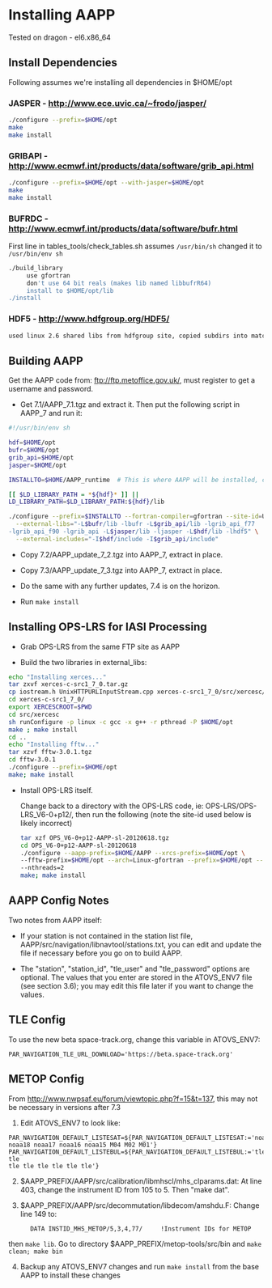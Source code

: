 Installing AAPP
===============

Tested on dragon - el6.x86_64


Install Dependencies
--------------------

Following assumes we're installing all dependencies in $HOME/opt

### JASPER - http://www.ece.uvic.ca/~frodo/jasper/
```bash
./configure --prefix=$HOME/opt
make
make install
```

### GRIBAPI - http://www.ecmwf.int/products/data/software/grib_api.html
```bash
./configure --prefix=$HOME/opt --with-jasper=$HOME/opt
make
make install
```

### BUFRDC - http://www.ecmwf.int/products/data/software/bufr.html
First line in tables_tools/check_tables.sh assumes `/usr/bin/sh`
changed it to `/usr/bin/env sh`

```bash
./build_library
     use gfortran
     don't use 64 bit reals (makes lib named libbufrR64)
     install to $HOME/opt/lib
./install
```

### HDF5 - http://www.hdfgroup.org/HDF5/
```bash
used linux 2.6 shared libs from hdfgroup site, copied subdirs into matching $HOME/opt directories
```


Building AAPP
-------------

Get the AAPP code from: ftp://ftp.metoffice.gov.uk/, must register to get a username and password.

* Get 7.1/AAPP_7.1.tgz and extract it. Then put the following script in AAPP_7 and run it:

```bash
#!/usr/bin/env sh

hdf=$HOME/opt
bufr=$HOME/opt
grib_api=$HOME/opt
jasper=$HOME/opt

INSTALLTO=$HOME/AAPP_runtime  # This is where AAPP will be installed, can be anywhere

[[ $LD_LIBRARY_PATH = *${hdf}* ]] ||
LD_LIBRARY_PATH=$LD_LIBRARY_PATH:${hdf}/lib

./configure --prefix=$INSTALLTO --fortran-compiler=gfortran --site-id=UWM \
  --external-libs="-L$bufr/lib -lbufr -L$grib_api/lib -lgrib_api_f77
-lgrib_api_f90 -lgrib_api -L$jasper/lib -ljasper -L$hdf/lib -lhdf5" \
  --external-includes="-I$hdf/include -I$grib_api/include"
```

* Copy 7.2/AAPP_update_7_2.tgz into AAPP_7, extract in place.

* Copy 7.3/AAPP_update_7_3.tgz into AAPP_7, extract in place.

* Do the same with any further updates, 7.4 is on the horizon.

* Run `make install`


Installing OPS-LRS for IASI Processing
--------------------------------------

* Grab OPS-LRS from the same FTP site as AAPP

* Build the two libraries in external_libs:
```bash
echo "Installing xerces..."
tar zxvf xerces-c-src1_7_0.tar.gz
cp iostream.h UnixHTTPURLInputStream.cpp xerces-c-src1_7_0/src/xercesc/util/NetAccessors/Socket/.
cd xerces-c-src1_7_0/
export XERCESCROOT=$PWD
cd src/xercesc
sh runConfigure -p linux -c gcc -x g++ -r pthread -P $HOME/opt
make ; make install
cd ..
echo "Installing fftw..."
tar xzvf fftw-3.0.1.tgz
cd fftw-3.0.1
./configure --prefix=$HOME/opt
make; make install
```

* Install OPS-LRS itself.

  Change back to a directory with the OPS-LRS code, ie:
  OPS-LRS/OPS-LRS_V6-0+p12/, then run the following (note the 
  site-id used below is likely incorrect)

  ```bash
  tar xzf OPS_V6-0+p12-AAPP-sl-20120618.tgz
  cd OPS_V6-0+p12-AAPP-sl-20120618
  ./configure --aapp-prefix=$HOME/AAPP --xrcs-prefix=$HOME/opt \
  --fftw-prefix=$HOME/opt --arch=Linux-gfortran --prefix=$HOME/opt --site-id=UWM \
  --nthreads=2
  make; make install
  ```


AAPP Config Notes
-----------------

Two notes from AAPP itself:

* If your  station is not contained in the station list file,
AAPP/src/navigation/libnavtool/stations.txt, you can edit and update the file
if necessary before you go on to build AAPP.

* The "station", "station_id", "tle_user" and "tle_password" options are
optional. The values that you enter are stored in the ATOVS_ENV7 file (see
section 3.6); you may edit this file later if you want to change the values.


TLE Config
----------

To use the new beta space-track.org, change this variable in ATOVS_ENV7:

```
PAR_NAVIGATION_TLE_URL_DOWNLOAD='https://beta.space-track.org'
```


METOP Config
------------

From http://www.nwpsaf.eu/forum/viewtopic.php?f=15&t=137, this may not be
necessary in versions after 7.3

1. Edit ATOVS_ENV7 to look like:
```
PAR_NAVIGATION_DEFAULT_LISTESAT=${PAR_NAVIGATION_DEFAULT_LISTESAT:='noaa19
noaa18 noaa17 noaa16 noaa15 M04 M02 M01'}
PAR_NAVIGATION_DEFAULT_LISTEBUL=${PAR_NAVIGATION_DEFAULT_LISTEBUL:='tle tle
tle tle tle tle tle tle'}
```

2. $AAPP_PREFIX/AAPP/src/calibration/libmhscl/mhs_clparams.dat: At line 403,
change the instrument ID from 105 to 5. Then "make dat".

3. $AAPP_PREFIX/AAPP/src/decommutation/libdecom/amshdu.F: Change line 149 to:
```
      DATA INSTID_MHS_METOP/5,3,4,77/     !Instrument IDs for METOP
```
then `make lib`. Go to directory $AAPP_PREFIX/metop-tools/src/bin and `make
clean; make bin`

4. Backup any ATOVS_ENV7 changes and run `make install` from the base AAPP to install these changes



